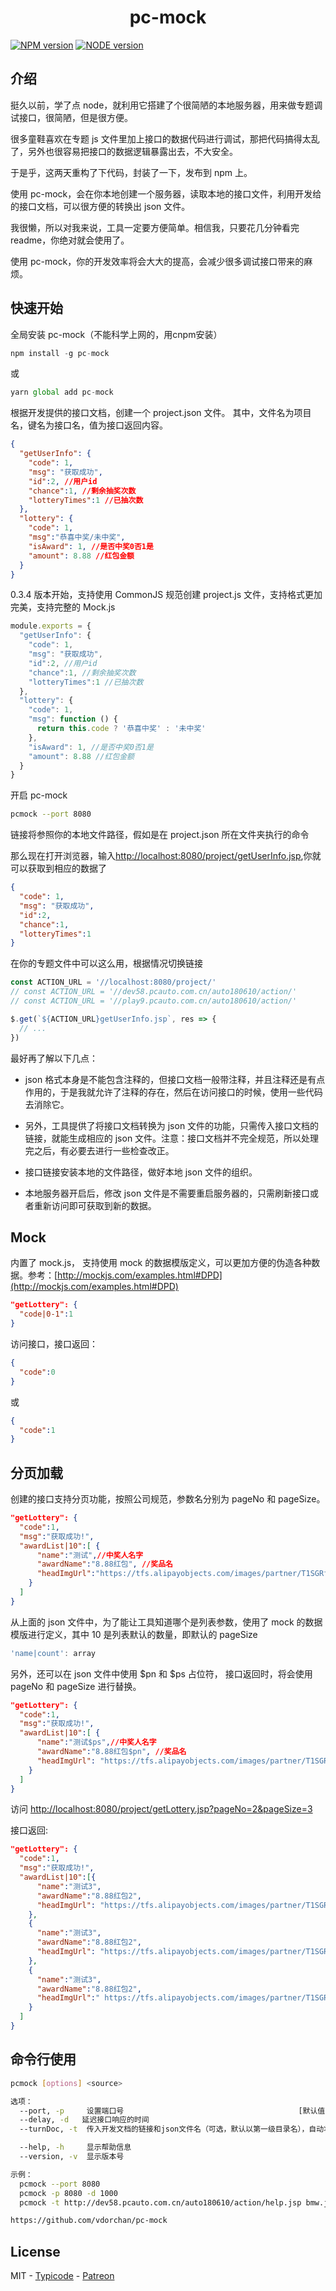 <h1 align="center"> pc-mock </h1>

[![NPM version][npm-image]][npm-url]
[![NODE version][node-image]][node-url]

## 介绍

挺久以前，学了点 node，就利用它搭建了个很简陋的本地服务器，用来做专题调试接口，很简陋，但是很方便。

很多童鞋喜欢在专题 js 文件里加上接口的数据代码进行调试，那把代码搞得太乱了，另外也很容易把接口的数据逻辑暴露出去，不大安全。

于是乎，这两天重构了下代码，封装了一下，发布到 npm 上。

使用 pc-mock，会在你本地创建一个服务器，读取本地的接口文件，利用开发给的接口文档，可以很方便的转换出 json 文件。

我很懒，所以对我来说，工具一定要方便简单。相信我，只要花几分钟看完 readme，你绝对就会使用了。

使用 pc-mock，你的开发效率将会大大的提高，会减少很多调试接口带来的麻烦。


## 快速开始

全局安装 pc-mock（不能科学上网的，用cnpm安装）

```javascript
npm install -g pc-mock
```

或

```javascript
yarn global add pc-mock
```

根据开发提供的接口文档，创建一个 project.json 文件。
其中，文件名为项目名，键名为接口名，值为接口返回内容。

```json
{
  "getUserInfo": {
    "code": 1,
    "msg": "获取成功",
    "id":2, //用户id
    "chance":1, //剩余抽奖次数
    "lotteryTimes":1 //已抽次数
  },
  "lottery": {
    "code": 1,
    "msg":"恭喜中奖/未中奖",
    "isAward": 1, //是否中奖0否1是
    "amount": 8.88 //红包金额
  }
}
```

0.3.4 版本开始，支持使用 CommonJS 规范创建 project.js 文件，支持格式更加完美，支持完整的 Mock.js

```javascript
module.exports = {
  "getUserInfo": {
    "code": 1,
    "msg": "获取成功",
    "id":2, //用户id
    "chance":1, //剩余抽奖次数
    "lotteryTimes":1 //已抽次数
  },
  "lottery": {
    "code": 1,
    "msg": function () {
      return this.code ? '恭喜中奖' : '未中奖'
    },
    "isAward": 1, //是否中奖0否1是
    "amount": 8.88 //红包金额
  }
}
```

开启 pc-mock

```bash
pcmock --port 8080
```

链接将参照你的本地文件路径，假如是在 project.json 所在文件夹执行的命令

那么现在打开浏览器，输入[http://localhost:8080/project/getUserInfo.jsp](http://localhost:8080/project/getUserInfo.jsp),你就可以获取到相应的数据了

```json
{
  "code": 1,
  "msg": "获取成功",
  "id":2,
  "chance":1,
  "lotteryTimes":1
}
```

在你的专题文件中可以这么用，根据情况切换链接

```javascript
const ACTION_URL = '//localhost:8080/project/'
// const ACTION_URL = '//dev58.pcauto.com.cn/auto180610/action/'
// const ACTION_URL = '//play9.pcauto.com.cn/auto180610/action/'

$.get(`${ACTION_URL}getUserInfo.jsp`, res => {
  // ...
})
```

最好再了解以下几点：

- json 格式本身是不能包含注释的，但接口文档一般带注释，并且注释还是有点作用的，于是我就允许了注释的存在，然后在访问接口的时候，使用一些代码去消除它。

- 另外，工具提供了将接口文档转换为 json 文件的功能，只需传入接口文档的链接，就能生成相应的 json 文件。注意：接口文档并不完全规范，所以处理完之后，有必要去进行一些检查改正。

- 接口链接安装本地的文件路径，做好本地 json 文件的组织。

- 本地服务器开启后，修改 json 文件是不需要重启服务器的，只需刷新接口或者重新访问即可获取到新的数据。

## Mock

内置了 mock.js， 支持使用 mock 的数据模版定义，可以更加方便的伪造各种数据。参考：[http://mockjs.com/examples.html#DPD](http://mockjs.com/examples.html#DPD)

```json
"getLottery": {
  "code|0-1":1
}
```

访问接口，接口返回：

```json
{
  "code":0
}
```

或

```json
{
  "code":1
}
```


## 分页加载

创建的接口支持分页功能，按照公司规范，参数名分别为 pageNo 和 pageSize。

```json
"getLottery": {
  "code":1,
  "msg":"获取成功!",
  "awardList|10":[ {
      "name":"测试",//中奖人名字
      "awardName":"8.88红包", //奖品名
      "headImgUrl":"https://tfs.alipayobjects.com/images/partner/T1SGRfXgJbXXXXXXXX" //头像
    }
  ]
}
```

从上面的 json 文件中，为了能让工具知道哪个是列表参数，使用了 mock 的数据模版进行定义，其中 10 是列表默认的数量，即默认的 pageSize

```javascript
'name|count': array
```

另外，还可以在 json 文件中使用 $pn 和 $ps 占位符， 接口返回时，将会使用 pageNo 和 pageSize 进行替换。

```json
"getLottery": {
  "code":1,
  "msg":"获取成功!",
  "awardList|10":[ {
      "name":"测试$ps",//中奖人名字
      "awardName":"8.88红包$pn", //奖品名
      "headImgUrl": "https://tfs.alipayobjects.com/images/partner/T1SGRfXgJbXXXXXXXX" //头像
    }
  ]
}
```

访问 [http://localhost:8080/project/getLottery.jsp?pageNo=2&pageSize=3](http://localhost:8080/project/getUserInfo.jsp?pageNo=2&pageSize=3)

接口返回:

```json
"getLottery": {
  "code":1,
  "msg":"获取成功!",
  "awardList|10":[{
      "name":"测试3",
      "awardName":"8.88红包2",
      "headImgUrl": "https://tfs.alipayobjects.com/images/partner/T1SGRfXgJbXXXXXXXX"
    },
    {
      "name":"测试3",
      "awardName":"8.88红包2",
      "headImgUrl": "https://tfs.alipayobjects.com/images/partner/T1SGRfXgJbXXXXXXXX"
    },
    {
      "name":"测试3",
      "awardName":"8.88红包2",
      "headImgUrl":" https://tfs.alipayobjects.com/images/partner/T1SGRfXgJbXXXXXXXX"
    }
  ]
}
```

## 命令行使用

```bash
pcmock [options] <source>

选项：
  --port, -p     设置端口号                                       [默认值: 3000]
  --delay, -d   延迟接口响应的时间
  --turnDoc, -t  传入开发文档的链接和json文件名（可选，默认以第一级目录名），自动将其转换为json文件

  --help, -h     显示帮助信息                                             [布尔]
  --version, -v  显示版本号                                               [布尔]

示例：
  pcmock --port 8080
  pcmock -p 8080 -d 1000
  pcmock -t http://dev58.pcauto.com.cn/auto180610/action/help.jsp bmw.json

https://github.com/vdorchan/pc-mock
```

## License

MIT - [Typicode](https://github.com/typicode) - [Patreon](https://www.patreon.com/typicode)

[npm-url]: https://www.npmjs.com/package/pc-mock
[npm-image]: https://img.shields.io/npm/v/pc-mock.svg
[node-url]: https://nodejs.org/en/download/
[node-image]: https://img.shields.io/node/v/pc-mock.svg